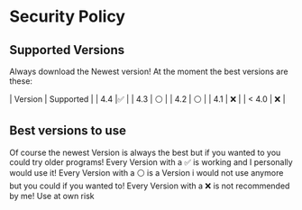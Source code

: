 # Security Policy

## Supported Versions

Always download the Newest version! At the moment the best versions are these:

| Version | Supported |
| 4.4     |✅         |
| 4.3     | ⚪        |
| 4.2     | ⚪        |
| 4.1     | :x:       |
| < 4.0   | :x:        |

## Best versions to use
Of course the newest Version is always the best but if you wanted to you could try older programs! Every Version with a ✅ is working and I personally would use it!
Every Version with a ⚪ is a Version i would not use anymore but you could if you wanted to!
Every Version with a ❌ is not recommended by me! Use at own risk




